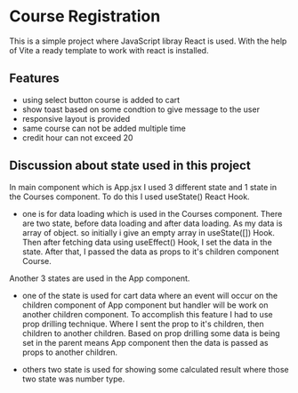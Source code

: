 
# Course Registration

This is a simple project where JavaScript libray React is used. With the help of Vite a ready template to work with react is installed.


## Features

- using select button course is added to cart
- show toast based on some condtion to give message to the user
- responsive layout is provided
- same course can not be added multiple time
- credit hour can not exceed 20



## Discussion about state used in this project
In main component which is App.jsx I used 3 different state and 1 state in the Courses component. To do this I used useState() React Hook.

- one is for data loading which is used in the Courses component. There are two state, before data loading and after data loading. As my data is array of object. so initially i give an empty array in useState([]) Hook. Then after fetching data using useEffect() Hook, I set the data in the state. After that, I passed the data as props to it's children component Course.

Another 3 states are used in the App component.

- one of the state is used for cart data where an event will occur on the children component of App component but handler will be work on another children component. To accomplish this feature I had to use prop drilling technique. Where I sent the prop to it's children, then children to another children. Based on prop drilling some data is being set in the parent means App component then the data is passed as props to another children.

- others two state is used for showing some calculated result where those two state was number type.

